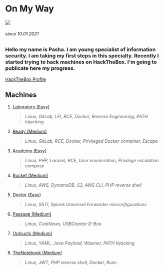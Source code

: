# On My Way

![](https://i.pinimg.com/originals/2a/db/1e/2adb1e4dbe67ce0ff39c4b080f015aa3.jpg)
###### since 10.01.2021

### Hello my name is Pasha. I am young specialist of information security. I am taking my first steps in this specialty. Recently I started trying to hack machines on HackTheBox. I'm going to publicate here my progress.

[HackTheBox Profile](https://www.hackthebox.eu/profile/480331)

## Machines

1. [Laboratory (Easy)](https://github.com/Pash3nlee/HackTheBox/blob/main/Easy/Laboratory.md)
   >*Linux, GitLab, LFI, RCE, Docker, Reverse Engineering, PATH hijacking*
2. [Ready (Medium)](https://github.com/Pash3nlee/HackTheBox/blob/main/Medium/Ready.md)
   >*Linux, GitLab, RCE, Docker, Privileged Docker container, Escape*
3. [Academy (Easy)](https://github.com/Pash3nlee/HackTheBox/blob/main/Easy/Academy.md)
   >*Linux, PHP, Laravel, RCE, User enumeration, Privilege escalation compose*
4. [Bucket (Medium)](https://github.com/Pash3nlee/HackTheBox/blob/main/Medium/Bucket.md)
   >*Linux, AWS, DynamoDB, S3, AWS CLI, PHP reverse shell*
5. [Doctor (Easy)](https://github.com/Pash3nlee/HackTheBox/blob/main/Easy/Doctor.md)
   >*Linux, SSTI, Splunk Universal Forwarder misconfigurations*
6. [Passage (Medium)](https://github.com/Pash3nlee/HackTheBox/blob/main/Medium/Passage.md)
   >*Linux, CuteNews, USBCreator D-Bus*
7. [Ophiuchi (Medium)](https://github.com/Pash3nlee/HackTheBox/blob/main/Medium/Ophiuchi.md)
   >*Linux, YAML, Java Payload, Wasmer, PATH hijacking*
8. [TheNotebook (Medium)](https://github.com/Pash3nlee/HackTheBox/blob/main/Medium/TheNotebook.md)
   >*Linux, JWT, PHP reverse shell, Docker, Runc*
